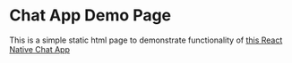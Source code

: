 # Chat App Demo Page

This is a simple static html page to demonstrate functionality of [this React Native Chat App](https://github.com/evagrean/chat-app)
